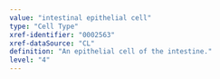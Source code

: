 ```yaml
---
value: "intestinal epithelial cell"
type: "Cell Type"
xref-identifier: "0002563"
xref-dataSource: "CL"
definition: "An epithelial cell of the intestine."
level: "4"
---
```

